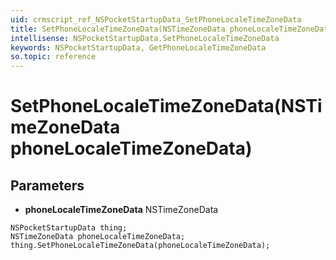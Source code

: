 ```yaml
---
uid: crmscript_ref_NSPocketStartupData_SetPhoneLocaleTimeZoneData
title: SetPhoneLocaleTimeZoneData(NSTimeZoneData phoneLocaleTimeZoneData)
intellisense: NSPocketStartupData.SetPhoneLocaleTimeZoneData
keywords: NSPocketStartupData, GetPhoneLocaleTimeZoneData
so.topic: reference
---
```


# SetPhoneLocaleTimeZoneData(NSTimeZoneData phoneLocaleTimeZoneData)

## Parameters

* **phoneLocaleTimeZoneData** NSTimeZoneData

```crmscript
NSPocketStartupData thing;
NSTimeZoneData phoneLocaleTimeZoneData;
thing.SetPhoneLocaleTimeZoneData(phoneLocaleTimeZoneData);
```

